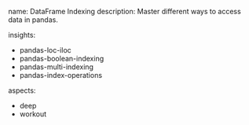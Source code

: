 name: DataFrame Indexing
description: Master different ways to access data in pandas.

insights:
  - pandas-loc-iloc
  - pandas-boolean-indexing
  - pandas-multi-indexing
  - pandas-index-operations

aspects:
  - deep
  - workout 